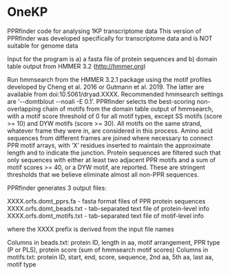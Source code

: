 # OneKP
PPRfinder code for analysing 1KP transcriptome data
This version of PPRfinder was developed specifically for transcriptome data and is NOT suitable for genome data  

Input for the program is a) a fasta file of protein sequences and b) domain table output from HMMER 3.2 (http://hmmer.org)

Run hmmsearch from the HMMER 3.2.1 package using the motif profiles developed by Cheng et al. 2016 or Gutmann et al. 2019. The latter are available from doi:10.5061/dryad.XXXX. Recommended hmmsearch settings are ‘--domtblout --noali -E 0.1’. PPRfinder selects the best-scoring non-overlapping chain of motifs from the domain table output of hmmsearch, with a motif score threshold of 0 for all motif types, except SS motifs (score >= 10) and DYW motifs (score >= 30). All motifs on the same strand, whatever frame they were in, are considered in this process. Amino acid sequences from different frames are joined where necessary to connect PPR motif arrays, with ‘X’ residues inserted to maintain the approximate length and to indicate the junction. Protein sequences are filtered such that only sequences with either at least two adjacent PPR motifs and a sum of motif scores >= 40, or a DYW motif, are reported. These are stringent thresholds that we believe eliminate almost all non-PPR sequences.

PPRfinder generates 3 output files:

XXXX.orfs.domt_pprs.fa - fasta format files of PPR protein sequences
XXXX.orfs.domt_beads.txt - tab-separated text file of protein-level info
XXXX.orfs.domt_motifs.txt - tab-separated text file of motif-level info

where the XXXX prefix is derived from the input file names

Columns in beads.txt: protein ID, length in aa, motif arrangement, PPR type (P or PLS), protein score (sum of hmmsearch motif scores)
Columns in motifs.txt: protein ID, start, end, score, sequence, 2nd aa, 5th aa, last aa, motif type
